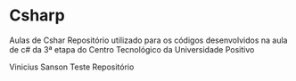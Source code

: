 # Csharp
Aulas de Cshar
Repositório utilizado para os códigos desenvolvidos na aula de c# da 3ª etapa do Centro Tecnológico da Universidade Positivo

Vinicius Sanson Teste Repositório